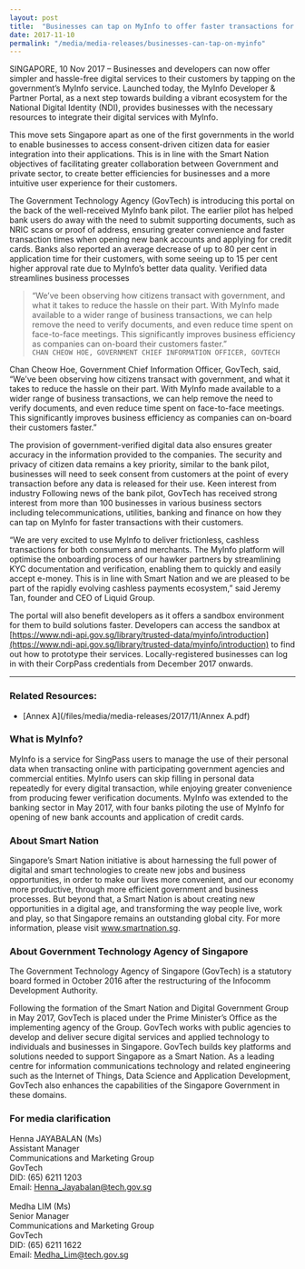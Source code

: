 ```yaml
---
layout: post
title:  "Businesses can tap on MyInfo to offer faster transactions for citizens"
date: 2017-11-10
permalink: "/media/media-releases/businesses-can-tap-on-myinfo"
---
```


SINGAPORE, 10 Nov 2017 – Businesses and developers can now offer simpler and hassle-free digital services to their customers by tapping on the government’s MyInfo service. Launched today, the MyInfo Developer & Partner Portal, as a next step towards building a vibrant ecosystem for the National Digital Identity (NDI), provides businesses with the necessary resources to integrate their digital services with MyInfo.

This move sets Singapore apart as one of the first governments in the world to enable businesses to access consent-driven citizen data for easier integration into their applications. This is in line with the Smart Nation objectives of facilitating greater collaboration between Government and private sector, to create better efficiencies for businesses and a more intuitive user experience for their customers. 

The Government Technology Agency (GovTech) is introducing this portal on the back of the well-received MyInfo bank pilot. The earlier pilot has helped bank users do away with the need to submit supporting documents, such as NRIC scans or proof of address, ensuring greater convenience and faster transaction times when opening new bank accounts and applying for credit cards. Banks also reported an average decrease of up to 80 per cent in application time for their customers, with some seeing up to 15 per cent higher approval rate due to MyInfo’s better data quality. 
Verified data streamlines business processes 

>“We’ve been observing how citizens transact with government, and what it takes to reduce the hassle on their part. With MyInfo made available to a wider range of business transactions, we can help remove the need to verify documents, and even reduce time spent on face-to-face meetings. This significantly improves business efficiency as companies can on-board their customers faster.”  
`CHAN CHEOW HOE, GOVERNMENT CHIEF INFORMATION OFFICER, GOVTECH`

Chan Cheow Hoe, Government Chief Information Officer, GovTech, said, “We’ve been observing how citizens transact with government, and what it takes to reduce the hassle on their part. With MyInfo made available to a wider range of business transactions, we can help remove the need to verify documents, and even reduce time spent on face-to-face meetings. This significantly improves business efficiency as companies can on-board their customers faster.”

The provision of government-verified digital data also ensures greater accuracy in the information provided to the companies. The security and privacy of citizen data remains a key priority, similar to the bank pilot, businesses will need to seek consent from customers at the point of every transaction before any data is released for their use.
Keen interest from industry
Following news of the bank pilot, GovTech has received strong interest from more than 100 businesses in various business sectors including telecommunications, utilities, banking and finance on how they can tap on MyInfo for faster transactions with their customers. 

“We are very excited to use MyInfo to deliver frictionless, cashless transactions for both consumers and merchants. The MyInfo platform will optimise the onboarding process of our hawker partners by streamlining KYC documentation and verification, enabling them to quickly and easily accept e-money. This is in line with Smart Nation and we are pleased to be part of the rapidly evolving cashless payments ecosystem,” said Jeremy Tan, founder and CEO of Liquid Group.
 
The portal will also benefit developers as it offers a sandbox environment for them to build solutions faster. Developers can access the sandbox at [https://www.ndi-api.gov.sg/library/trusted-data/myinfo/introduction](https://www.ndi-api.gov.sg/library/trusted-data/myinfo/introduction) to find out how to prototype their services. Locally-registered businesses can log in with their CorpPass credentials from December 2017 onwards.

--- 

### **Related Resources:**
* [Annex A](/files/media/media-releases/2017/11/Annex A.pdf)

### **What is MyInfo?**

MyInfo is a service for SingPass users to manage the use of their personal data when transacting online with participating government agencies and commercial entities. MyInfo users can skip filling in personal data repeatedly for every digital transaction, while enjoying greater convenience from producing fewer verification documents. MyInfo was extended to the banking sector in May 2017, with four banks piloting the use of MyInfo for opening of new bank accounts and application of credit cards.

### **About Smart Nation**
Singapore’s Smart Nation initiative is about harnessing the full power of digital and smart technologies to create new jobs and business opportunities, in order to make our lives more convenient, and our economy more productive, through more efficient government and business processes. But beyond that, a Smart Nation is about creating new opportunities in a digital age, and transforming the way people live, work and play, so that Singapore remains an outstanding global city. For more information, please visit www.smartnation.sg.

### **About Government Technology Agency of Singapore**
The Government Technology Agency of Singapore (GovTech) is a statutory board formed in October 2016 after the restructuring of the Infocomm Development Authority. 

Following the formation of the Smart Nation and Digital Government Group in May 2017, GovTech is placed under the Prime Minister’s Office as the implementing agency of the Group. GovTech works with public agencies to develop and deliver secure digital services and applied technology to individuals and businesses in Singapore. GovTech builds key platforms and solutions needed to support Singapore as a Smart Nation. As a leading centre for information communications technology and related engineering such as the Internet of Things, Data Science and Application Development, GovTech also enhances the capabilities of the Singapore Government in these domains.

### **For media clarification**
Henna JAYABALAN (Ms)
<br>Assistant Manager
<br>Communications and Marketing Group
<br>GovTech
<br>DID: (65) 6211 1203
<br>Email: Henna_Jayabalan@tech.gov.sg
<br>
<br>Medha LIM (Ms)
<br>Senior Manager
<br>Communications and Marketing Group
<br>GovTech
<br>DID: (65) 6211 1622
<br>Email: Medha_Lim@tech.gov.sg
